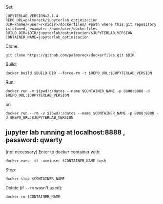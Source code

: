 Set:

```
JUPYTERLAB_VERSION=2.1.4
REPO_URL=palmoreck/jupyterlab_optimizacion
DIR=/home/<user>/<midir>/dockerfiles/ #path where this git repository is cloned, example: /home/user/dockerfiles
BUILD_DIR=$DIR/jupyterlab/optimizacion/$JUPYTERLAB_VERSION
CONTAINER_NAME=jupyterlab_optimizacion
```

Clone:

```
git clone https://github.com/palmoreck/dockerfiles.git $DIR
```

Build:

```
docker build $BUILD_DIR --force-rm -t $REPO_URL:$JUPYTERLAB_VERSION
```


Run:

```
docker run -v $(pwd):/datos --name $CONTAINER_NAME -p 8888:8888 -d $REPO_URL:$JUPYTERLAB_VERSION
```

or:

```
docker run --rm -v $(pwd):/datos --name $CONTAINER_NAME -p 8888:8888 -d $REPO_URL:$JUPYTERLAB_VERSION
```

## jupyter lab running at localhost:8888 , password: qwerty

(not necessary) Enter to docker container with:

```
docker exec -it -u=miuser $CONTAINER_NAME bash
```

Stop:

```
docker stop $CONTAINER_NAME
```

Delete (if `--rm` wasn't used):


```
docker rm $CONTAINER_NAME
```

